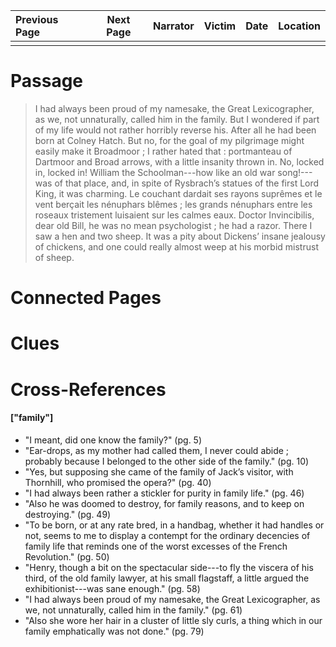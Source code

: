 | Previous Page | Next Page | Narrator | Victim | Date | Location |
|:--------------|:---------:|---------:|-------:|-----:|---------:|
|               |           |          |        |      |          |

# Passage
>I had always been proud of my namesake, the Great Lexicographer, as we, not unnaturally, called him in the family. But I wondered if part of my life would not rather horribly reverse his. After all he had been born at Colney Hatch. But no, for the goal of my pilgrimage might easily make it Broadmoor ; I rather hated that : portmanteau of Dartmoor and Broad arrows, with a little insanity thrown in. No, locked in, locked in! William the Schoolman---how like an old war song!---was of that place, and, in spite of Rysbrach’s statues of the first Lord King, it was charming. Le couchant dardait ses rayons suprêmes et le vent berçait les nénuphars blêmes ; les grands nénuphars entre les roseaux tristement luisaient sur les calmes eaux. Doctor Invincibilis, dear old Bill, he was no mean psychologist ; he had a razor. There I saw a hen and two sheep. It was a pity about Dickens’ insane jealousy of chickens, and one could really almost weep at his morbid mistrust of sheep.
# Connected Pages
# Clues
# Cross-References
#### ["family"]
* "I meant, did one know the family?" (pg. 5)
* "Ear-drops, as my mother had called them, I never could abide ; probably because I belonged to the other side of the family." (pg. 10)
* "Yes, but supposing she came of the family of Jack’s visitor, with Thornhill, who promised the opera?" (pg. 40)
* "I had always been rather a stickler for purity in family life." (pg. 46)
* "Also he was doomed to destroy, for family reasons, and to keep on destroying." (pg. 49)
* "To be born, or at any rate bred, in a handbag, whether it had handles or not, seems to me to display a contempt for the ordinary decencies of family life that reminds one of the worst excesses of the French Revolution." (pg. 50)
* "Henry, though a bit on the spectacular side---to fly the viscera of his third, of the old family lawyer, at his small flagstaff, a little argued the exhibitionist---was sane enough." (pg. 58)
* "I had always been proud of my namesake, the Great Lexicographer, as we, not unnaturally, called him in the family." (pg. 61)
* "Also she wore her hair in a cluster of little sly curls, a thing which in our family emphatically was not done." (pg. 79)
